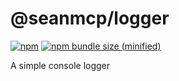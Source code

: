 # @seanmcp/logger


[![npm](https://img.shields.io/npm/v/npm.svg)](https://github.com/seanmcp/logger)
[![npm bundle size (minified)](https://img.shields.io/bundlephobia/min/react.svg)](https://github.com/seanmcp/logger)

A simple console logger